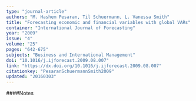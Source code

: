 ```yaml
---
type: "journal-article"
authors: "M. Hashem Pesaran, Til Schuermann, L. Vanessa Smith"
title: "Forecasting economic and financial variables with global VARs"
container: "International Journal of Forecasting"
year: "2009"
issue: "4"
volume: "25"
pages: "642-675"
subjects: "Business and International Management"
doi: "10.1016/j.ijforecast.2009.08.007"
link: "https://dx.doi.org/10.1016/j.ijforecast.2009.08.007"
citationkey: "PesaranSchuermannSmith2009"
updated: "20160303"
---
```


####Notes
